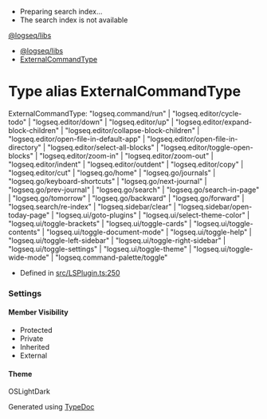   * Preparing search index...
  * The search index is not available

[@logseq/libs]()

  * [@logseq/libs](../modules.html)
  * [ExternalCommandType](ExternalCommandType.html)



# Type alias ExternalCommandType

ExternalCommandType: "logseq.command/run" | "logseq.editor/cycle-todo" | "logseq.editor/down" | "logseq.editor/up" | "logseq.editor/expand-block-children" | "logseq.editor/collapse-block-children" | "logseq.editor/open-file-in-default-app" | "logseq.editor/open-file-in-directory" | "logseq.editor/select-all-blocks" | "logseq.editor/toggle-open-blocks" | "logseq.editor/zoom-in" | "logseq.editor/zoom-out" | "logseq.editor/indent" | "logseq.editor/outdent" | "logseq.editor/copy" | "logseq.editor/cut" | "logseq.go/home" | "logseq.go/journals" | "logseq.go/keyboard-shortcuts" | "logseq.go/next-journal" | "logseq.go/prev-journal" | "logseq.go/search" | "logseq.go/search-in-page" | "logseq.go/tomorrow" | "logseq.go/backward" | "logseq.go/forward" | "logseq.search/re-index" | "logseq.sidebar/clear" | "logseq.sidebar/open-today-page" | "logseq.ui/goto-plugins" | "logseq.ui/select-theme-color" | "logseq.ui/toggle-brackets" | "logseq.ui/toggle-cards" | "logseq.ui/toggle-contents" | "logseq.ui/toggle-document-mode" | "logseq.ui/toggle-help" | "logseq.ui/toggle-left-sidebar" | "logseq.ui/toggle-right-sidebar" | "logseq.ui/toggle-settings" | "logseq.ui/toggle-theme" | "logseq.ui/toggle-wide-mode" | "logseq.command-palette/toggle"

  * Defined in [src/LSPlugin.ts:250](https://github.com/logseq/logseq/blob/ac1b53544/libs/src/LSPlugin.ts#L250)



###  Settings

#### Member Visibility

  * Protected
  * Private
  * Inherited
  * External



#### Theme

OSLightDark

Generated using [TypeDoc](https://typedoc.org/)
